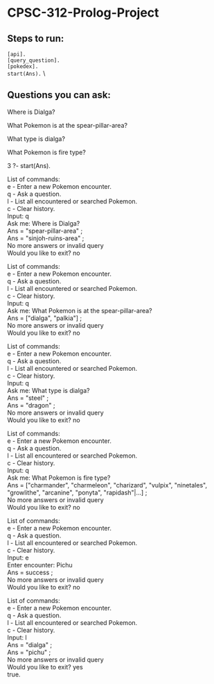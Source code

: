 # CPSC-312-Prolog-Project

## Steps to run: 

`[api].` \
`[query_question].`\
`[pokedex].`  \
`start(Ans).`  \

## Questions you can ask: 

Where is Dialga?     

What Pokemon is at the spear-pillar-area?  

What type is dialga?  

What Pokemon is fire type?    

3 ?- start(Ans).

List of commands:\
e - Enter a new Pokemon encounter.\
q - Ask a question.\
l - List all encountered or searched Pokemon.\
c - Clear history.\
Input: q\
Ask me: Where is Dialga?\
Ans = "spear-pillar-area" ;\
Ans = "sinjoh-ruins-area" ;\
No more answers or invalid query\
Would you like to exit? no

List of commands:\
e - Enter a new Pokemon encounter.\
q - Ask a question.\
l - List all encountered or searched Pokemon.\
c - Clear history.\
Input: q\
Ask me: What Pokemon is at the spear-pillar-area?\
Ans = ["dialga", "palkia"] ;\
No more answers or invalid query\
Would you like to exit? no

List of commands:\
e - Enter a new Pokemon encounter.\
q - Ask a question.\
l - List all encountered or searched Pokemon.\
c - Clear history.\
Input: q\
Ask me: What type is dialga?\
Ans = "steel" ;\
Ans = "dragon" ;\
No more answers or invalid query\
Would you like to exit? no

List of commands:\
e - Enter a new Pokemon encounter.\
q - Ask a question.\
l - List all encountered or searched Pokemon.\
c - Clear history.\
Input: q\
Ask me: What Pokemon is fire type?\
Ans = ["charmander", "charmeleon", "charizard", "vulpix", "ninetales", "growlithe", "arcanine", "ponyta", "rapidash"|...] ;\
No more answers or invalid query\
Would you like to exit? no

List of commands:\
e - Enter a new Pokemon encounter.\
q - Ask a question.\
l - List all encountered or searched Pokemon.\
c - Clear history.\
Input: e\
Enter encounter: Pichu\
Ans = success ;\
No more answers or invalid query\
Would you like to exit? no

List of commands:\
e - Enter a new Pokemon encounter.\
q - Ask a question.\
l - List all encountered or searched Pokemon.\
c - Clear history.\
Input: l\
Ans = "dialga" ;\
Ans = "pichu" ;\
No more answers or invalid query\
Would you like to exit? yes\
true.
